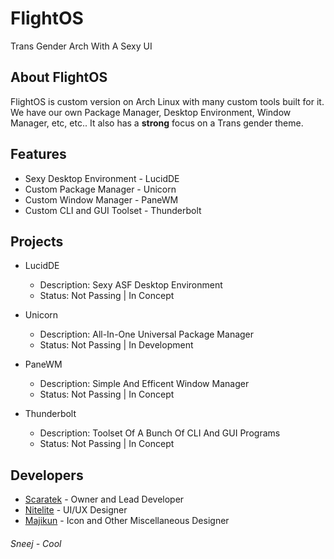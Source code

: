 # FlightOS
Trans Gender Arch With A Sexy UI

## About FlightOS
FlightOS is custom version on Arch Linux with many custom tools built for it. We have our own Package Manager, Desktop Environment, Window Manager, etc, etc.. It also has a **strong** focus on a Trans gender theme.

## Features
- Sexy Desktop Environment - LucidDE
- Custom Package Manager - Unicorn
- Custom Window Manager - PaneWM
- Custom CLI and GUI Toolset - Thunderbolt

## Projects
- LucidDE
  - Description: Sexy ASF Desktop Environment
  - Status: Not Passing | In Concept
  
- Unicorn
  - Description: All-In-One Universal Package Manager
  - Status: Not Passing | In Development
  
- PaneWM
  - Description: Simple And Efficent Window Manager
  - Status: Not Passing | In Concept
  
- Thunderbolt
  - Description: Toolset Of A Bunch Of CLI And GUI Programs
  - Status: Not Passing | In Concept

## Developers
- [Scaratek](https://github.com/scaratek) - Owner and Lead Developer
- [Nitelite](https://github.com/lappyxd) - UI/UX Designer
- [Majikun](https://github.com/madjikdotpng) - Icon and Other Miscellaneous Designer


###### Sneej - Cool
